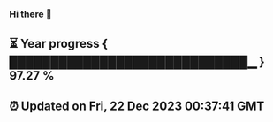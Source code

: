 ### Hi there 👋
⏳ Year progress { █████████████████████████████▁ } 97.27 %
---
⏰ Updated on Fri, 22 Dec 2023 00:37:41 GMT
---
